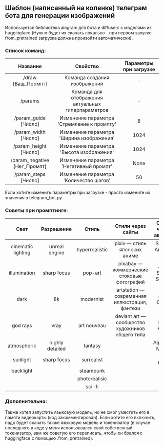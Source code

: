 ## Шаблон (написанный на коленке) телеграм бота для генерации изображений

Используется библиотека aiogram для бота и diffusers с моделями из huggingface (Нужно будет их скачать локально - при первом запуске from_pretrained загрузка должна произойти автоматически).

### Список команд:

|Название|Свойство|Параметры при загрузке|
|:-:|:-:|:-:|
|/draw [Ваш_Промпт]|Команда создания изображений|-|
|/params|Команда для отображения актуальных гиперпараметров|-|
|/param_guide [Число]|Изменение параметра 'Стремление к промпту'|8|
|/param_width [Число]|Изменение параметра 'Ширина изображения'|1024|
|/param_height [Число]|Изменение параметра 'Высота изображения'|1024|
|/param_negative [Нег_Промпт]|Изменение параметра 'Негативный промпт'|None|
|/param_steps [Число]|Изменение параметра 'Количество шагов'|50|
Если хотите изменить параметры при загрузке - просто измените их значения в telegram_bot.py

### Советы при промптинге:

|Свет|Разрешение|Стиль|Стили через сайты|Стили через авторов|Материал|
|:-:|:-:|:-:|:-:|:-:|:-:|
|cinematic lighting|unreal engine|hyperrealistic|pixiv — стиль японских аниме|Stanley Artgerm Lau|portrait|
|illumination|sharp focus|pop-art|pixabay — коммерческие стоковые фотографий|John Singer Sargen|digital painting|
|dark|8k|modernist|artstation — современная иллюстрация, фэнтези|John Collier|concept art|
|god rays|vray|art nouveau|deviant art — сообщество художников общего типа|Frida Kahlo|ultra realistic illustration|
|atmospheric|highly detailed|fantasy||Alphonse Mucha|underwater portrait|
|sunlight|sharp focus|surrealist||Van Gogh|photograph|
|backlight||steampunk|||oil painting|
|||photorealisic||||
|||sci-fi||||

### Дополнительно:

Также хотел запустить языковую модель, но не смог уместить его в памяти видеокарты (код закомментирован). Если хотите его включить, надо будет скачать также языковую модель и токенизатор (в случае последнего в коде у меня использовался свой собственный токенизатор, вам же советую его переписать, чтобы он брался с huggingface с помощью .from_pretrained).
